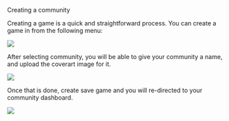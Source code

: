 Creating a community
 <!-- panels:start -->

Creating a game is a quick and straightforward process. You can create a game in from the following menu:



  <img src="https://cdn.discordapp.com/attachments/1040461336846536704/1040463114006708224/image.png">

After selecting community, you will be able to give your community a name, and upload the coverart image for it.

<img src="https://cdn.discordapp.com/attachments/1040461336846536704/1040464266899238992/image.png">

Once that is done, create save game and you will re-directed to your community dashboard. 

<img src="https://cdn.discordapp.com/attachments/1040461336846536704/1040465803914530876/image.png">


 <!-- panels:end -->



